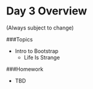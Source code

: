 # Day 3 Overview

(Always subject to change)

###Topics
   
- Intro to Bootstrap
  - Life Is Strange

###Homework
- TBD